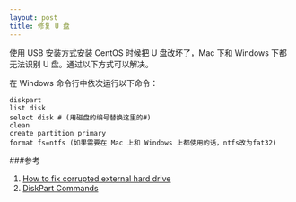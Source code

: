 ```yaml
---
layout: post
title: 修复 U 盘
---
```


使用 USB 安装方式安装 CentOS 时候把 U 盘改坏了，Mac 下和 Windows 下都无法识别 U 盘。通过以下方式可以解决。

在 Windows 命令行中依次运行以下命令：

    diskpart
    list disk
    select disk # (用磁盘的编号替换这里的#)
    clean
    create partition primary
    format fs=ntfs (如果需要在 Mac 上和 Windows 上都使用的话，ntfs改为fat32)

###参考

1. [How to fix corrupted external hard drive](http://www.tomshardware.com/forum/285552-32-corrupted-external-hard-drive)
2. [DiskPart Commands](http://technet.microsoft.com/en-us/library/cc770877%28v=ws.10%29.aspx)
